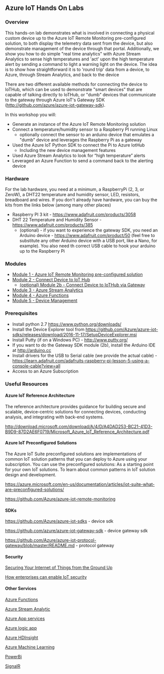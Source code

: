 ## Azure IoT Hands On Labs

### Overview

This hands-on lab demonstrates what is involved in connecting a physical custom device up to the Azure IoT Remote Monitoring pre-configured solution, to both display the telemetry data sent from the device, but also demonstrate management of the device through that portal.  Additionally, we show you how to do simple "real time analytics" with Azure Stream Analytics to sense high temperatures and 'act' upon the high temperature alert by sending a command to light a warning light on the device.  The idea is to show how straightforward it is to 'round trip' data from a device, to Azure, through Stream Analytics, and back to the device

There are two different available methods for connecting the device to IoTHub, which can be used to demonstrate "smart devices" that are capable of talking directly to IoTHub, or "dumb" devices that communicate to the gateway through Azure IoT's Gateway SDK (http://github.com/azure/azure-iot-gateway-sdk).


In this workshop you will:

* Generate an instance of the Azure IoT Remote Monitoring solution
* Connect a temperature/humidity sensor to a Raspberry PI running Linux
    * optionally connect the sensor to an arduino device that emulates a "dumb" device and leverages the Raspberry Pi as a gateway
* Used the Azure IoT Python SDK to connect the Pi to Azure IotHub
    * Including the new device management features 
* Used Azure Stream Analytics to look for “high temperature” alerts
* Leveraged an Azure Function to send a command back to the alerting device

### Hardware

For the lab hardware, you need at a minimum, a RaspberryPi (2, 3, or ZeroW), a DHT22 temperature and humidity sensor, LED, resistors, breadboard and wires.  If you don't already have hardware, you can buy the kits from the links below (among many other places)

*	Raspberry PI 3 kit - https://www.adafruit.com/products/3058
*	DHT 22  Temperature and Humidity Sensor - https://www.adafruit.com/products/385
    *   (optional) - if you want to experience the gateway SDK, you need an Arduino device - https://www.adafruit.com/product/50 (feel free to substitute any other Arduino device with a USB port, like a Nano, for example).  You also need th correct USB cable to hook your arduino up to the Raspberry Pi

### Modules

* [Module 1 - Azure IoT Remote Monitoring pre-configured solution](Module1) 
* [Module 2 - Connect Device to IoT Hub](Module2)
    * [(optional) Module 2b - Connect Device to IoTHub via Gateway](Module2b)
* [Module 3 - Azure Stream Analytics](Module3)
* [Module 4 - Azure Functions](Module4)
* [Module 5 - Device Management](Module5)

### Prerequisites

* Install python 2.7 https://www.python.org/downloads/
* Install the Device Explorer tool from https://github.com/Azure/azure-iot-sdks/releases/download/2016-11-17/SetupDeviceExplorer.msi
* Install Putty (if on a Windows PC) - http://www.putty.org/ 
* If you want to do the Gateway SDK module (2b), install the Arduino IDE at http://arduino.cc
* Install drivers for the USB to Serial cable (we provide the actual cable) - https://learn.adafruit.com/adafruits-raspberry-pi-lesson-5-using-a-console-cable?view=all 
* Access to an Azure Subscription

### Useful Resources 

#### Azure IoT Reference Architecture
The reference architecture provides guidance for building secure and scalable, device-centric solutions for connecting devices, conducting analysis, and integrating with back-end systems.

http://download.microsoft.com/download/A/4/D/A4DAD253-BC21-41D3-B9D9-87D2AE6F0719/Microsoft_Azure_IoT_Reference_Architecture.pdf

#### Azure IoT Preconfigured Solutions
The Azure IoT Suite preconfigured solutions are implementations of common IoT solution patterns that you can deploy to Azure using your subscription. You can use the preconfigured solutions: As a starting point for your own IoT solutions. To learn about common patterns in IoT solution design and development.

https://azure.microsoft.com/en-us/documentation/articles/iot-suite-what-are-preconfigured-solutions/

https://github.com/Azure/azure-iot-remote-monitoring 

#### SDKs

https://github.com/Azure/azure-iot-sdks - device sdk

https://github.com/azure/azure-iot-gateway-sdk - device gateway sdk

https://github.com/Azure/azure-iot-protocol-gateway/blob/master/README.md - protocol gateway

#### Security
[Securing Your Internet of Things from the Ground Up](http://download.microsoft.com/download/8/C/4/8C4DEF9B-041B-47F3-AD7F-52F391B1D0AB/Securing_your_Internet_of_Things_from_the_ground_up_white_paper_EN_US.pdf)

[How enterprises can enable IoT security]( http://blogs.microsoft.com/iot/2016/03/07/how-enterprises-can-enable-iot-security/#QoDqUlfc7CWlYhHf.99)

#### Other Services
[Azure Functions](https://docs.microsoft.com/en-us/azure/azure-functions/)

[Azure Stream Analytic](https://docs.microsoft.com/en-us/azure/stream-analytics/stream-analytics-introduction )

[Azure App services](https://docs.microsoft.com/en-us/azure/app-service/app-service-value-prop-what-is) 

[Azure logic app](https://docs.microsoft.com/en-us/azure/logic-apps/) 

[Azure HDInsight](https://docs.microsoft.com/en-us/azure/hdinsight/ )

[Azure Machine Learning](https://studio.azureml.net/)

[PowerBi](https://powerbi.microsoft.com/en-us/documentation/powerbi-azure-and-power-bi/ )

[SignalR](https://www.asp.net/signalr/overview/deployment/using-signalr-with-azure-web-sites) 
